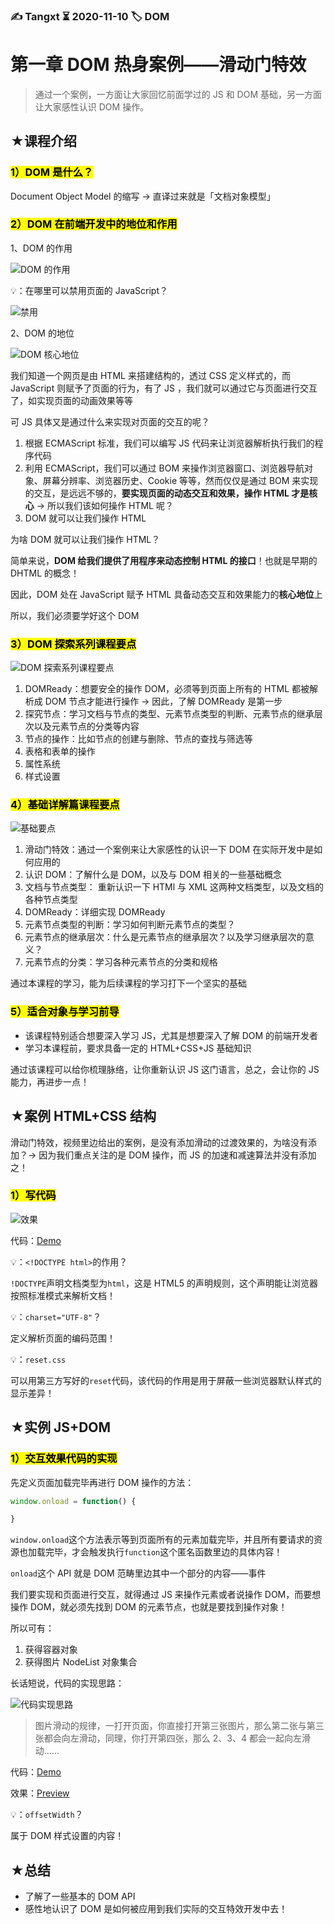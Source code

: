 ### ✍️ Tangxt ⏳ 2020-11-10 🏷️ DOM

# 第一章 DOM 热身案例——滑动门特效

> 通过一个案例，一方面让大家回忆前面学过的 JS 和 DOM 基础，另一方面让大家感性认识 DOM 操作。

## ★课程介绍

### <mark>1）DOM 是什么？</mark>

Document Object Model 的缩写 -> 直译过来就是「文档对象模型」

### <mark>2）DOM 在前端开发中的地位和作用</mark>

1、DOM 的作用

![DOM 的作用](assets/img/2020-11-17-12-56-19.png)

💡：在哪里可以禁用页面的 JavaScript？

![禁用](assets/img/2020-11-17-12-58-37.png)

2、DOM 的地位

![DOM 核心地位](assets/img/2020-11-17-13-18-11.png)

我们知道一个网页是由 HTML 来搭建结构的，透过 CSS 定义样式的，而 JavaScript 则赋予了页面的行为，有了 JS ，我们就可以通过它与页面进行交互了，如实现页面的动画效果等等

可 JS 具体又是通过什么来实现对页面的交互的呢？

1. 根据 ECMAScript 标准，我们可以编写 JS 代码来让浏览器解析执行我们的程序代码
2. 利用 ECMAScript，我们可以通过 BOM 来操作浏览器窗口、浏览器导航对象、屏幕分辨率、浏览器历史、Cookie 等等，然而仅仅是通过 BOM 来实现的交互，是远远不够的，**要实现页面的动态交互和效果，操作 HTML 才是核心** -> 所以我们该如何操作 HTML 呢？
3. DOM 就可以让我们操作 HTML

为啥 DOM 就可以让我们操作 HTML？

简单来说，**DOM 给我们提供了用程序来动态控制 HTML 的接口**！也就是早期的 DHTML 的概念！

因此，DOM 处在 JavaScript 赋予 HTML 具备动态交互和效果能力的**核心地位**上

所以，我们必须要学好这个 DOM

### <mark>3）DOM 探索系列课程要点</mark>

![DOM 探索系列课程要点](assets/img/2020-11-17-13-28-23.png)

1. DOMReady：想要安全的操作 DOM，必须等到页面上所有的 HTML 都被解析成 DOM 节点才能进行操作 -> 因此，了解 DOMReady 是第一步
2. 探究节点：学习文档与节点的类型、元素节点类型的判断、元素节点的继承层次以及元素节点的分类等内容
3. 节点的操作：比如节点的创建与删除、节点的查找与筛选等
4. 表格和表单的操作
5. 属性系统
6. 样式设置

### <mark>4）基础详解篇课程要点</mark>

![基础要点](assets/img/2020-11-17-13-37-09.png)

1. 滑动门特效：通过一个案例来让大家感性的认识一下 DOM 在实际开发中是如何应用的
2. 认识 DOM：了解什么是 DOM，以及与 DOM 相关的一些基础概念
3. 文档与节点类型： 重新认识一下 HTMl 与 XML 这两种文档类型，以及文档的各种节点类型
4. DOMReady：详细实现 DOMReady
5. 元素节点类型的判断：学习如何判断元素节点的类型？
6. 元素节点的继承层次：什么是元素节点的继承层次？以及学习继承层次的意义？
7. 元素节点的分类：学习各种元素节点的分类和规格

通过本课程的学习，能为后续课程的学习打下一个坚实的基础

### <mark>5）适合对象与学习前导</mark>

- 该课程特别适合想要深入学习 JS，尤其是想要深入了解 DOM 的前端开发者
- 学习本课程前，要求具备一定的 HTML+CSS+JS 基础知识

通过该课程可以给你梳理脉络，让你重新认识 JS 这门语言，总之，会让你的 JS 能力，再进步一点！

## ★案例 HTML+CSS 结构

滑动门特效，视频里边给出的案例，是没有添加滑动的过渡效果的，为啥没有添加？-> 因为我们重点关注的是 DOM 操作，而 JS 的加速和减速算法并没有添加之！

### <mark>1）写代码</mark>

![效果](assets/img/2020-11-17-18-02-46.png)

代码：[Demo](https://github.com/ppambler/demo/commit/37782bc85e04f08237dbe6cf491cf42d2a98f3e3)

💡：`<!DOCTYPE html>`的作用？

`!DOCTYPE`声明文档类型为`html`，这是 HTML5 的声明规则，这个声明能让浏览器按照标准模式来解析文档！

💡：`charset="UTF-8"`？

定义解析页面的编码范围！

💡：`reset.css`

可以用第三方写好的`reset`代码，该代码的作用是用于屏蔽一些浏览器默认样式的显示差异！

## ★实例 JS+DOM

### <mark>1）交互效果代码的实现</mark>

先定义页面加载完毕再进行 DOM 操作的方法：

``` js
window.onload = function() {

}
```

`window.onload`这个方法表示等到页面所有的元素加载完毕，并且所有要请求的资源也加载完毕，才会触发执行`function`这个匿名函数里边的具体内容！

`onload`这个 API 就是 DOM 范畴里边其中一个部分的内容——事件

我们要实现和页面进行交互，就得通过 JS 来操作元素或者说操作 DOM，而要想操作 DOM，就必须先找到 DOM 的元素节点，也就是要找到操作对象！

所以可有：

1. 获得容器对象
2. 获得图片 NodeList 对象集合

长话短说，代码的实现思路：

![代码实现思路](assets/img/2020-11-17-23-49-15.png)

> 图片滑动的规律，一打开页面，你直接打开第三张图片，那么第二张与第三张都会向左滑动，同理，你打开第四张，那么 2、3、4 都会一起向左滑动……

代码：[Demo](https://github.com/ppambler/demo/commit/01d963f1324db3194d3ec6560420953f8e06d350)

效果：[Preview](https://ppambler.github.io/demo/01/01/index.html)

💡：`offsetWidth`？

属于 DOM 样式设置的内容！

## ★总结

- 了解了一些基本的 DOM API
- 感性地认识了 DOM 是如何被应用到我们实际的交互特效开发中去！
